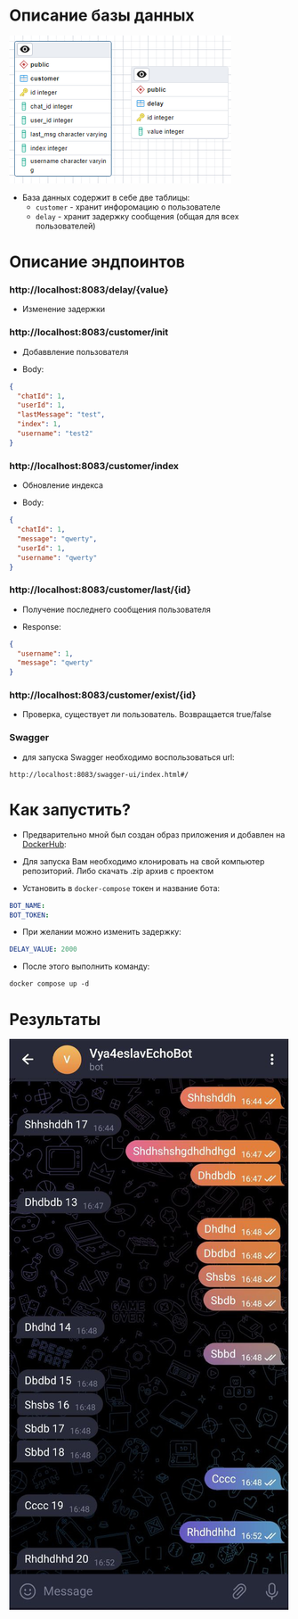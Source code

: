 

# Описание базы данных

![Db](docs/db.png)

- База данных содержит в себе две таблицы:
    - `customer` - хранит инфоромацию о пользователе
    - `delay` - хранит задержку сообщения (общая для всех пользователей)

# Описание эндпоинтов

### http://localhost:8083/delay/{value}

- Изменение задержки

### http://localhost:8083/customer/init

- Добаввление пользователя

- Body:

```json
{
  "chatId": 1,
  "userId": 1,
  "lastMessage": "test",
  "index": 1,
  "username": "test2"
}
```

### http://localhost:8083/customer/index

- Обновление индекса

- Body:

```json
{
  "chatId": 1,
  "message": "qwerty",
  "userId": 1,
  "username": "qwerty"
}
```

### http://localhost:8083/customer/last/{id}

- Получение последнего сообщения пользователя

- Response:

```json
{
  "username": 1,
  "message": "qwerty"
}
```

### http://localhost:8083/customer/exist/{id}

- Проверка, существует ли пользователь. Возвращается true/false 

### Swagger

- для запуска Swagger необходимо воспользоваться url:

```
http://localhost:8083/swagger-ui/index.html#/
```

# Как запустить?

- Предварительно мной был создан образ приложения и добавлен на [DockerHub](https://hub.docker.com/u/vya4eslava):

- Для запуска Вам необходимо клонировать на свой компьютер репозиторий. Либо скачать .zip архив с проектом

- Установить в `docker-compose` токен и название бота:

```yaml
BOT_NAME:
BOT_TOKEN:
```

- При желании можно изменить задержку:

```yaml
DELAY_VALUE: 2000
```

- После этого выполнить команду:

```shell script
docker compose up -d
```

# Результаты

![Result](docs/result.jpg)

